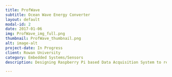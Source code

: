 ```yaml
---
title: ProfWave
subtitle: Ocean Wave Energy Converter
layout: default
modal-id: 2
date: 2017-01-06
img: ProfWave_img_full.png
thumbnail: ProfWave_thumbnail.png
alt: image-alt
project-date: In Progress
client: Rowan University
category: Embedded Systems/Sensors
description: Designing Raspberry Pi based Data Acquisition System to record the power output and accelerometer data from a small scale implementation of a buoy-pendulum Ocean Wave Energy Converter (WEC).

---
```

